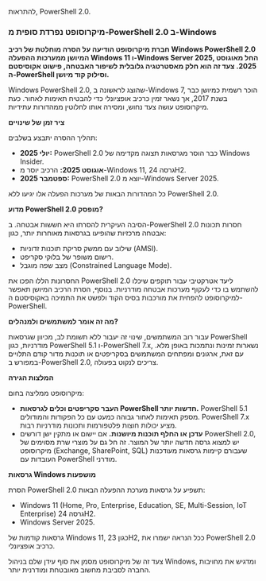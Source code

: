 להתראות, PowerShell 2.0.

### מיקרוסופט נפרדת סופית מ-PowerShell 2.0 ב-Windows

**חברת מיקרוסופט הודיעה על הסרה מוחלטת של רכיב Windows PowerShell 2.0 המיושן ממערכות ההפעלה Windows 11 ו-Windows Server 2025, החל מאוגוסט 2025. צעד זה הוא חלק מאסטרטגיה גלובלית לשיפור האבטחה, פישוט אקוסיסטם ה-PowerShell וסילוק קוד מיושן.**

Windows PowerShell 2.0, שהוצג לראשונה ב-Windows 7, הוכר רשמית כמיושן כבר בשנת 2017, אך נשאר זמין כרכיב אופציונלי כדי להבטיח תאימות לאחור. כעת מיקרוסופט עושה צעד נחוש, ומסירה אותו לחלוטין ממהדורות עתידיות.

**ציר זמן של שינויים**

תהליך ההסרה יתבצע בשלבים:

*   **יולי 2025:** PowerShell 2.0 כבר הוסר מגרסאות תצוגה מקדימה של Windows Insider.
*   **אוגוסט 2025:** הרכיב יוסר מ-Windows 11, גרסה 24H2.
*   **ספטמבר 2025:** PowerShell 2.0 יוצא מ-Windows Server 2025.

כל המהדורות הבאות של מערכות הפעלה אלו יגיעו ללא PowerShell 2.0.

**מדוע PowerShell 2.0 מופסק?**

הסיבה העיקרית להסרתו היא חששות אבטחה. ב-PowerShell 2.0 חסרות תכונות אבטחה מרכזיות שהופיעו בגרסאות מאוחרות יותר, כגון:

*   שילוב עם ממשק סריקת תוכנות זדוניות (AMSI).
*   רישום משופר של בלוקי סקריפט.
*   מצב שפה מוגבל (Constrained Language Mode).

החסרונות הללו הפכו את PowerShell 2.0 ליעד אטרקטיבי עבור תוקפים שיכלו להשתמש בו כדי לעקוף מערכות אבטחה מודרניות. בנוסף, הסרת הרכיב המיושן תאפשר למיקרוסופט להפחית את מורכבות בסיס הקוד ולפשט את התמיכה באקוסיסטם ה-PowerShell.

**מה זה אומר למשתמשים ולמנהלים?**

עבור רוב המשתמשים, שינוי זה יעבור ללא תשומת לב, מכיוון שגרסאות PowerShell מודרניות, כגון PowerShell 5.1 ו-PowerShell 7.x, נשארות זמינות ונתמכות באופן מלא. עם זאת, ארגונים ומפתחים המשתמשים בסקריפטים או תוכנות מדור קודם התלויים במפורש ב-PowerShell 2.0, צריכים לנקוט בפעולה.

**המלצות הגירה**

מיקרוסופט ממליצה בחום:

*   **העבר סקריפטים וכלים לגרסאות PowerShell חדשות יותר.** PowerShell 5.1 מספק תאימות לאחור גבוהה כמעט עם כל הפקודות והמודולים. PowerShell 7.x מציע יכולות חוצות פלטפורמות ותכונות מודרניות רבות.
*   **עדכן או החלף תוכנות מיושנות.** אם יישום או מתקין ישן דורשים PowerShell 2.0, יש למצוא גרסה חדשה יותר של המוצר. זה חל גם על מוצרי שרת מסוימים של מיקרוסופט (Exchange, SharePoint, SQL) שעבורם קיימות גרסאות מעודכנות העובדות עם PowerShell מודרני.

**גרסאות Windows מושפעות**

הסרת PowerShell 2.0 תשפיע על גרסאות מערכת ההפעלה הבאות:

*   Windows 11 (Home, Pro, Enterprise, Education, SE, Multi-Session, IoT Enterprise) גרסה 24H2.
*   Windows Server 2025.

גרסאות קודמות של Windows 11, כגון 23H2, ככל הנראה ישמרו את PowerShell 2.0 כרכיב אופציונלי.

צעד זה של מיקרוסופט מסמן את סוף עידן שלם בניהול Windows, ומדגיש את מחויבות החברה לסביבת מחשוב מאובטחת ומודרנית יותר.
